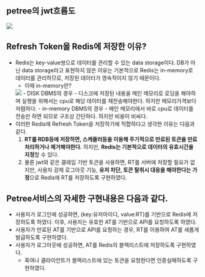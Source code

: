 ## petree의 jwt흐름도

<img src="../petree/image/jwt-stream.PNG">

## Refresh Token을 Redis에 저장한 이유?
- Redis는 key-value쌍으로 데이터를 관리할 수 있는 data storage이다. DB가 아닌 data storage라고 표현하지 않은 이유는 기본적으로 Redis는 in-memory로 데이터를 관리하므로, 저장된 데이터가 영속적이지 않기 때문이다.
  - 이때 in-memory란?
  <img src="../petree/image/disk-inmemory.PNG">
    - DISK DBMS의 경우 
      - 디스크에 저장된 내용을 메인 메모리로 로딩을 해야하며 실행을 위해서는 cpu로 해당 데이터를 재전송해야한다. 하지만 메모리가격보다 저렴하다.
    - in-memory DBMS의 경우
      - 메인 메모리에서 바로 cpu로 데이터를 전송만 하면 되므로 구조상 간단하다. 하지만 비용이 비싸다.
- 이러한 Redis에 Refresh Token을 저장하기에 적합하다고 생각한 이유는 다음과 같다.
  1) **RT를 RDB등에 저장하면, 스케줄러등을 이용해 주기적으로 만료된 토큰을 만료처리하거나 제거해야한다.** 하지만, **Redis는 기본적으로 데이터의 유효시간을 지정**할 수 있다.
  2) 물론 jwt와 같은 클레임 기반 토큰을 사용하면, RT를 서버에 저장할 필요가 없지만, 사용자 강제 로그아웃 기능, **유저 차단, 토큰 탈취시 대응을 해야한다는 가정**으로 Redis에 RT를 저장하도록 구현하였다.


## Petree서비스의 자세한 구현내용은 다음과 같다.

- 사용자가 로그인에 성공하면, (key:유저아이디, value:RT)를 기반으로 Redis에 저장하도록 하였다. 이후, 사용자는 유효한 AT를 기반으로 API를 요청하도록 하였다.
- 사용자가 만료된 AT를 기반으로 API를 요청하는 경우, RT를 이용하여 AT를 새롭게 발급하도록 구현하였다.
- 사용자가 로그아웃에 성공하면, AT를 Redis의 블랙리스트에 저장하도록 구현하였다.
  - 혹여나 클라이언트가 블랙리스트에 있는 토큰을 요청한다면 인증실패하도록 구현하였다. 